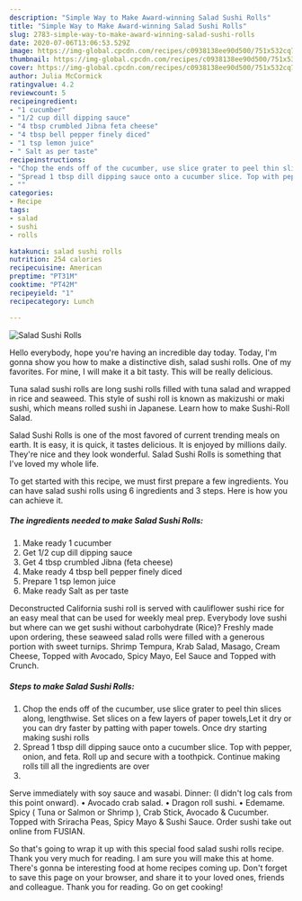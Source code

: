 ```yaml
---
description: "Simple Way to Make Award-winning Salad Sushi Rolls"
title: "Simple Way to Make Award-winning Salad Sushi Rolls"
slug: 2783-simple-way-to-make-award-winning-salad-sushi-rolls
date: 2020-07-06T13:06:53.529Z
image: https://img-global.cpcdn.com/recipes/c0938138ee90d500/751x532cq70/salad-sushi-rolls-recipe-main-photo.jpg
thumbnail: https://img-global.cpcdn.com/recipes/c0938138ee90d500/751x532cq70/salad-sushi-rolls-recipe-main-photo.jpg
cover: https://img-global.cpcdn.com/recipes/c0938138ee90d500/751x532cq70/salad-sushi-rolls-recipe-main-photo.jpg
author: Julia McCormick
ratingvalue: 4.2
reviewcount: 5
recipeingredient:
- "1 cucumber"
- "1/2 cup dill dipping sauce"
- "4 tbsp crumbled Jibna feta cheese"
- "4 tbsp bell pepper finely diced"
- "1 tsp lemon juice"
- " Salt as per taste"
recipeinstructions:
- "Chop the ends off of the cucumber, use slice grater to peel thin slices along, lengthwise. Set slices on a few layers of paper towels,Let it dry or you can dry faster by patting with paper towels. Once dry starting making sushi rolls"
- "Spread 1 tbsp dill dipping sauce onto a cucumber slice. Top with pepper, onion, and feta. Roll up and secure with a toothpick. Continue making rolls till all the ingredients are over"
- ""
categories:
- Recipe
tags:
- salad
- sushi
- rolls

katakunci: salad sushi rolls 
nutrition: 254 calories
recipecuisine: American
preptime: "PT31M"
cooktime: "PT42M"
recipeyield: "1"
recipecategory: Lunch

---
```



![Salad Sushi Rolls](https://img-global.cpcdn.com/recipes/c0938138ee90d500/751x532cq70/salad-sushi-rolls-recipe-main-photo.jpg)

Hello everybody, hope you're having an incredible day today. Today, I'm gonna show you how to make a distinctive dish, salad sushi rolls. One of my favorites. For mine, I will make it a bit tasty. This will be really delicious.

Tuna salad sushi rolls are long sushi rolls filled with tuna salad and wrapped in rice and seaweed. This style of sushi roll is known as makizushi or maki sushi, which means rolled sushi in Japanese. Learn how to make Sushi-Roll Salad.

Salad Sushi Rolls is one of the most favored of current trending meals on earth. It is easy, it is quick, it tastes delicious. It is enjoyed by millions daily. They're nice and they look wonderful. Salad Sushi Rolls is something that I've loved my whole life.


To get started with this recipe, we must first prepare a few ingredients. You can have salad sushi rolls using 6 ingredients and 3 steps. Here is how you can achieve it.

<!--inarticleads1-->

##### The ingredients needed to make Salad Sushi Rolls:

1. Make ready 1 cucumber
1. Get 1/2 cup dill dipping sauce
1. Get 4 tbsp crumbled Jibna (feta cheese)
1. Make ready 4 tbsp bell pepper finely diced
1. Prepare 1 tsp lemon juice
1. Make ready  Salt as per taste


Deconstructed California sushi roll is served with cauliflower sushi rice for an easy meal that can be used for weekly meal prep. Everybody love sushi but where can we get sushi without carbohydrate (Rice)? Freshly made upon ordering, these seaweed salad rolls were filled with a generous portion with sweet turnips. Shrimp Tempura, Krab Salad, Masago, Cream Cheese, Topped with Avocado, Spicy Mayo, Eel Sauce and Topped with Crunch. 

<!--inarticleads2-->

##### Steps to make Salad Sushi Rolls:

1. Chop the ends off of the cucumber, use slice grater to peel thin slices along, lengthwise. Set slices on a few layers of paper towels,Let it dry or you can dry faster by patting with paper towels. Once dry starting making sushi rolls
1. Spread 1 tbsp dill dipping sauce onto a cucumber slice. Top with pepper, onion, and feta. Roll up and secure with a toothpick. Continue making rolls till all the ingredients are over
1. 


Serve immediately with soy sauce and wasabi. Dinner: (I didn&#39;t log cals from this point onward). • Avocado crab salad. • Dragon roll sushi. • Edemame. Spicy ( Tuna or Salmon or Shrimp ), Crab Stick, Avocado &amp; Cucumber. Topped with Sriracha Peas, Spicy Mayo &amp; Sushi Sauce. Order sushi take out online from FUSIAN. 

So that's going to wrap it up with this special food salad sushi rolls recipe. Thank you very much for reading. I am sure you will make this at home. There's gonna be interesting food at home recipes coming up. Don't forget to save this page on your browser, and share it to your loved ones, friends and colleague. Thank you for reading. Go on get cooking!
